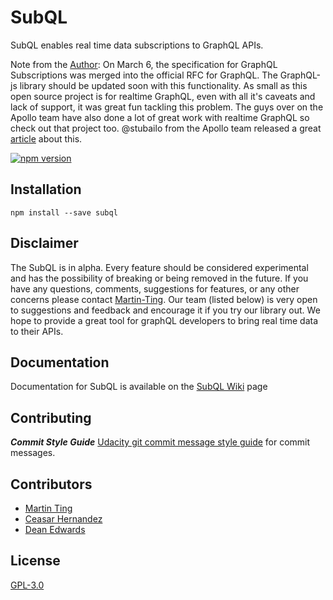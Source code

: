 # SubQL
SubQL enables real time data subscriptions to GraphQL APIs. 

Note from the [Author](https://github.com/Martin-Ting): On March 6, the specification for GraphQL Subscriptions was merged into the official RFC for GraphQL. The GraphQL-js library should be updated soon with this functionality. As small as this open source project is for realtime GraphQL, even with all it's caveats and lack of support, it was great fun tackling this problem. The guys over on the Apollo team have also done a lot of great work with realtime GraphQL so check out that project too. @stubailo from the Apollo team released a great [article](https://dev-blog.apollodata.com/the-next-step-for-realtime-data-in-graphql-b564b72eb07b) about this. 

[![npm version](https://badge.fury.io/js/subql.svg)](https://badge.fury.io/js/subql)

## Installation
```npm install --save subql```

## Disclaimer
The SubQL is in alpha. Every feature should be considered experimental and has the possibility of breaking or being removed in the future. If you have any questions, comments, suggestions for features, or any other concerns please contact [Martin-Ting](https://github.com/martin-ting). Our team (listed below) is very open to suggestions and feedback and encourage it if you try our library out. We hope to provide a great tool for graphQL developers to bring real time data to their APIs.

## Documentation
Documentation for SubQL is available on the [SubQL Wiki](https://github.com/CMDco/SubQL/wiki) page

## Contributing
***Commit Style Guide***
[Udacity git commit message style guide](https://udacity.github.io/git-styleguide/) for commit messages.

## Contributors
- [Martin Ting](https://github.com/Martin-Ting)
- [Ceasar Hernandez](https://github.com/cesarhernar)
- [Dean Edwards](https://github.com/deancode)

## License
[GPL-3.0](https://opensource.org/licenses/GPL-3.0)
